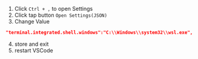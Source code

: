 1. Click `Ctrl + ,` to open Settings
2. Click tap button `Open Settings(JSON)`
3. Change Value
```JSON
"terminal.integrated.shell.windows":"C:\\Windows\\system32\\wsl.exe",
```
4. store and exit
5. restart VSCode

